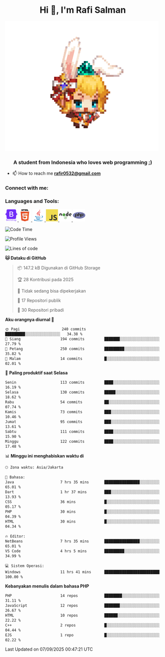 <h1 align="center">Hi 👋, I'm Rafi Salman</h1>
<img src="img/lp.gif" /> 
<h3 align="center">A student from Indonesia who loves web programming ;)</h3>

- 📫 How to reach me **rafir0532@gmail.com**

<h3 align="left">Connect with me:</h3>
<p align="left">
</p>

<h3 align="left">Languages and Tools:</h3>
<p align="left"> <a href="https://getbootstrap.com" target="_blank" rel="noreferrer"> <img src="https://raw.githubusercontent.com/devicons/devicon/master/icons/bootstrap/bootstrap-plain-wordmark.svg" alt="bootstrap" width="40" height="40"/> </a> <a href="https://www.w3.org/html/" target="_blank" rel="noreferrer"> <img src="https://raw.githubusercontent.com/devicons/devicon/master/icons/html5/html5-original-wordmark.svg" alt="html5" width="40" height="40"/> </a> <a href="https://www.java.com" target="_blank" rel="noreferrer"> <img src="https://raw.githubusercontent.com/devicons/devicon/master/icons/java/java-original.svg" alt="java" width="40" height="40"/> </a> <a href="https://developer.mozilla.org/en-US/docs/Web/JavaScript" target="_blank" rel="noreferrer"> <img src="https://raw.githubusercontent.com/devicons/devicon/master/icons/javascript/javascript-original.svg" alt="javascript" width="40" height="40"/> </a> <a href="https://nodejs.org" target="_blank" rel="noreferrer"> <img src="https://raw.githubusercontent.com/devicons/devicon/master/icons/nodejs/nodejs-original-wordmark.svg" alt="nodejs" width="40" height="40"/> </a> <a href="https://www.php.net" target="_blank" rel="noreferrer"> <img src="https://raw.githubusercontent.com/devicons/devicon/master/icons/php/php-original.svg" alt="php" width="40" height="40"/> </a> </p>

<!--START_SECTION:waka-->
![Code Time](http://img.shields.io/badge/Code%20Time-614%20hrs%2023%20mins-blue)

![Profile Views](http://img.shields.io/badge/Profil%20dilihat-0-blue)

![Lines of code](https://img.shields.io/badge/Sejak%20Hello%20World%20aku%20telah%20menulis-1.8%20million%20baris%20kode-blue)

**🐱 Dataku di GitHub** 

> 📦 147.2 kB Digunakan di GitHub Storage 
 > 
> 🏆 28 Kontribusi pada 2025
 > 
> 🚫 Tidak sedang bisa dipekerjakan
 > 
> 📜 17 Repositori publik 
 > 
> 🔑 30 Repositori pribadi 
 > 
**Aku orangnya diurnal 🐤** 

```text
🌞 Pagi                   240 commits         █████████░░░░░░░░░░░░░░░░   34.38 % 
🌆 Siang                  194 commits         ███████░░░░░░░░░░░░░░░░░░   27.79 % 
🌃 Petang                 250 commits         █████████░░░░░░░░░░░░░░░░   35.82 % 
🌙 Malam                  14 commits          █░░░░░░░░░░░░░░░░░░░░░░░░   02.01 % 
```
📅 **Paling produktif saat Selasa** 

```text
Senin                    113 commits         ████░░░░░░░░░░░░░░░░░░░░░   16.19 % 
Selasa                   130 commits         █████░░░░░░░░░░░░░░░░░░░░   18.62 % 
Rabu                     54 commits          ██░░░░░░░░░░░░░░░░░░░░░░░   07.74 % 
Kamis                    73 commits          ███░░░░░░░░░░░░░░░░░░░░░░   10.46 % 
Jumat                    95 commits          ███░░░░░░░░░░░░░░░░░░░░░░   13.61 % 
Sabtu                    111 commits         ████░░░░░░░░░░░░░░░░░░░░░   15.90 % 
Minggu                   122 commits         ████░░░░░░░░░░░░░░░░░░░░░   17.48 % 
```


📊 **Minggu ini menghabiskan waktu di** 

```text
🕑︎ Zona waktu: Asia/Jakarta

💬 Bahasa: 
Java                     7 hrs 35 mins       ████████████████░░░░░░░░░   65.01 % 
Dart                     1 hr 37 mins        ███░░░░░░░░░░░░░░░░░░░░░░   13.93 % 
CSS                      36 mins             █░░░░░░░░░░░░░░░░░░░░░░░░   05.17 % 
PHP                      30 mins             █░░░░░░░░░░░░░░░░░░░░░░░░   04.39 % 
HTML                     30 mins             █░░░░░░░░░░░░░░░░░░░░░░░░   04.34 % 

🔥 Editor: 
NetBeans                 7 hrs 35 mins       ████████████████░░░░░░░░░   65.01 % 
VS Code                  4 hrs 5 mins        █████████░░░░░░░░░░░░░░░░   34.99 % 

💻 Sistem Operasi: 
Windows                  11 hrs 41 mins      █████████████████████████   100.00 % 
```

**Kebanyakan menulis dalam bahasa PHP** 

```text
PHP                      14 repos            ████████░░░░░░░░░░░░░░░░░   31.11 % 
JavaScript               12 repos            ███████░░░░░░░░░░░░░░░░░░   26.67 % 
HTML                     10 repos            ██████░░░░░░░░░░░░░░░░░░░   22.22 % 
C++                      2 repos             █░░░░░░░░░░░░░░░░░░░░░░░░   04.44 % 
EJS                      1 repo              █░░░░░░░░░░░░░░░░░░░░░░░░   02.22 % 
```




 Last Updated on 07/09/2025 00:47:21 UTC
<!--END_SECTION:waka-->
